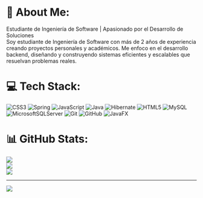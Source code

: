 # 💫 About Me:
Estudiante de Ingeniería de Software | Apasionado por el Desarrollo de Soluciones<br>Soy estudiante de Ingeniería de Software con más de 2 años de experiencia creando proyectos personales y académicos. Me enfoco en el desarrollo backend, diseñando y construyendo sistemas eficientes y escalables que resuelvan problemas reales.



# 💻 Tech Stack:
![CSS3](https://img.shields.io/badge/css3-%231572B6.svg?style=for-the-badge&logo=css3&logoColor=white) ![Spring](https://img.shields.io/badge/spring-%236DB33F.svg?style=for-the-badge&logo=spring&logoColor=white) ![JavaScript](https://img.shields.io/badge/javascript-%23323330.svg?style=for-the-badge&logo=javascript&logoColor=%23F7DF1E) ![Java](https://img.shields.io/badge/java-%23ED8B00.svg?style=for-the-badge&logo=openjdk&logoColor=white) ![Hibernate](https://img.shields.io/badge/Hibernate-59666C?style=for-the-badge&logo=Hibernate&logoColor=white) ![HTML5](https://img.shields.io/badge/html5-%23E34F26.svg?style=for-the-badge&logo=html5&logoColor=white) ![MySQL](https://img.shields.io/badge/mysql-4479A1.svg?style=for-the-badge&logo=mysql&logoColor=white) ![MicrosoftSQLServer](https://img.shields.io/badge/Microsoft%20SQL%20Server-CC2927?style=for-the-badge&logo=microsoft%20sql%20server&logoColor=white) ![Git](https://img.shields.io/badge/git-%23F05033.svg?style=for-the-badge&logo=git&logoColor=white) ![GitHub](https://img.shields.io/badge/github-%23121011.svg?style=for-the-badge&logo=github&logoColor=white) ![JavaFX](https://img.shields.io/badge/javafx-%23FF0000.svg?style=for-the-badge&logo=javafx&logoColor=white)
# 📊 GitHub Stats:
![](https://github-readme-stats.vercel.app/api?username=sergioantonioar&theme=dark&hide_border=false&include_all_commits=true&count_private=false)<br/>
![](https://github-readme-streak-stats.herokuapp.com/?user=sergioantonioar&theme=dark&hide_border=false)<br/>
![](https://github-readme-stats.vercel.app/api/top-langs/?username=sergioantonioar&theme=dark&hide_border=false&include_all_commits=true&count_private=false&layout=compact)

---
[![](https://visitcount.itsvg.in/api?id=sergioantonioar&icon=0&color=1)](https://visitcount.itsvg.in)

<!-- Proudly created with GPRM ( https://gprm.itsvg.in ) -->
